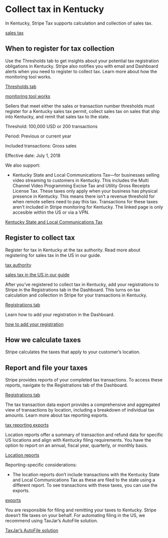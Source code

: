 # Collect tax in Kentucky

In Kentucky, Stripe Tax supports calculation and collection of sales tax.

[sales tax](https://revenue.ky.gov/Business/Sales-Use-Tax/Pages/default.aspx)

## When to register for tax collection

Use the Thresholds tab to get insights about your potential tax registration obligations in Kentucky. Stripe also notifies you with email and Dashboard alerts when you need to register to collect tax. Learn more about how the monitoring tool works.

[Thresholds tab](https://dashboard.stripe.com/tax/thresholds)

[monitoring tool works](/tax/monitoring)

Sellers that meet either the sales or transaction number thresholds must register for a Kentucky sales tax permit, collect sales tax on sales that ship into Kentucky, and remit that sales tax to the state.

Threshold: 100,000 USD or 200 transactions

Period: Previous or current year

Included transactions: Gross sales

Effective date: July 1, 2018

We also support:

- Kentucky State and Local Communications Tax—for businesses selling video streaming to customers in Kentucky. This includes the Multi Channel Video Programming Excise Tax and Utility Gross Receipts License Tax. These taxes only apply when your business has physical presence in Kentucky. This means there isn’t a revenue threshold for when remote sellers need to pay this tax. Transactions for these taxes aren’t included in Stripe monitoring for Kentucky. The linked page is only accesible within the US or via a VPN.

[Kentucky State and Local Communications Tax](https://revenue.ky.gov/Business/Telecommunications-Tax/Pages/default.aspx)

## Register to collect tax

Register for tax in Kentucky at the tax authority. Read more about registering for sales tax in the US in our guide.

[tax authority](https://onestop.ky.gov/start/Pages/statetax.aspx)

[sales tax in the US in our guide](https://stripe.com/guides/sales-tax-registration-process-us)

After you’ve registered to collect tax in Kentucky, add your registrations to Stripe in the Registrations tab in the Dashboard. This turns on tax calculation and collection in Stripe for your transactions in Kentucky.

[Registrations tab](https://dashboard.stripe.com/tax/registrations?location=us-ky)

Learn how to add your registration in the Dashboard.

[how to add your registration](/tax/registering#track-your-registrations-in-the-tax-dashboard)

## How we calculate taxes

Stripe calculates the taxes that apply to your customer’s location.

## Report and file your taxes

Stripe provides reports of your completed tax transactions. To access these reports, navigate to the Registrations tab of the Dashboard.

[Registrations tab](https://dashboard.stripe.com/tax/registrations)

The tax transaction data export provides a comprehensive and aggregated view of transactions by location, including a breakdown of individual tax amounts. Learn more about tax reporting exports.

[tax reporting exports](/tax/reports#exports)

Location reports offer a summary of transaction and refund data for specific US locations and align with Kentucky filing requirements. You have the option to report on an annual, fiscal year, quarterly, or monthly basis.

[Location reports](/tax/reports#us-location-reports)

Reporting-specific considerations:

- The location reports don’t include transactions with the Kentucky State and Local Communications Tax as these are filed to the state using a different report. To see transactions with these taxes, you can use the exports.

[exports](/tax/reports#exports)

You are responsible for filing and remitting your taxes to Kentucky. Stripe doesn’t file taxes on your behalf. For automating filing in the US, we recommend using TaxJar’s AutoFile solution.

[TaxJar’s AutoFile solution](https://go.taxjar.com/2021StripeTaxInquiry_LP-01-Request.html)
